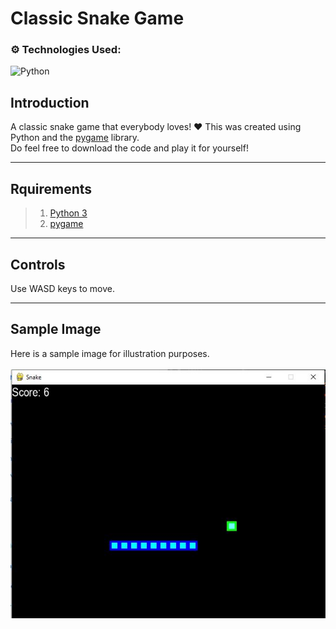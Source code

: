 # Classic Snake Game

### ⚙️ Technologies Used:
![Python](https://img.shields.io/badge/python-3670A0?style=for-the-badge&logo=python&logoColor=ffdd54)

## Introduction
A classic snake game that everybody loves! ❤️ This was created using Python and the [pygame](https://www.pygame.org/docs/) library.
<br/>Do feel free to download the code and play it for yourself!

---

## Rquirements
> 1. [Python 3](https://www.python.org/downloads/)
> 2. [pygame](https://www.pygame.org/docs/)

---

## Controls
Use WASD keys to move.

---

## Sample Image
Here is a sample image for illustration purposes. \
<br/>
![sample](sample.jpg)
